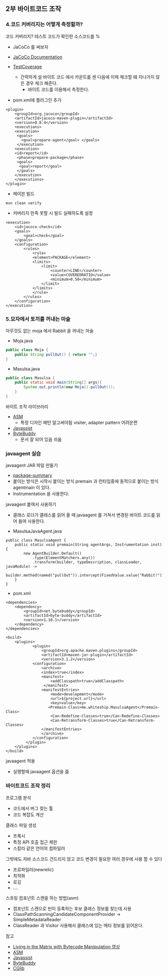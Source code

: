 ## 2부 바이트코드 조작
### 4.코드 커버리지는 어떻게 측정할까?
코드 커버리지? 테스트 코드가 확인한 소스코드를 %
- JaCoCo 를 써보자
- [JaCoCo Documentation](https://www.eclemma.org/jacoco/trunk/doc/index.html)
- [TestCoverage](http://www.semdesigns.com/Company/Publications/TestCoverage.pdf)
    - 간략하게 설 바이트 코드 에서 카운트를 센 다음에 이제 체크할 떄 지나가지 않은 경우 체크 해준다.
        - 바이트 코드를 이용해서 측정한다.

- pom.xml에 플러그인 추가
~~~
<plugin>
    <groupId>org.jacoco</groupId> 
    <artifactId>jacoco-maven-plugin</artifactId> 
    <version>0.8.4</version>
    <executions>
    <execution> 
     <goals>
       <goal>prepare-agent</goal> </goals>
     </execution> 
    <execution>
    <id>report</id>
     <phase>prepare-package</phase>
     <goals>
      <goal>report</goal>
     </goals>
    </execution> 
    </executions>
</plugin>
~~~

- 메이븐 빌드
~~~
mvn clean verify
~~~

- 커버리지 만족 못할 시 빌드 실패하도록 설정
~~~
<execution> 
    <id>jacoco-check</id> 
    <goals>
        <goal>check</goal> 
    </goals>
    <configuration> 
        <rules>
            <rule> 
            <element>PACKAGE</element> 
            <limits>
                <limit>
                    <counter>LINE</counter> 
                    <value>COVEREDRATIO</value>
                    <minimum>0.50</minimum>
                </limit> 
            </limits>
            </rule> 
        </rules>
    </configuration> 
</execution>
~~~

### 5.모자에서 토끼를 꺼내는 마술
아무것도 없는 moja 에서 Rabbit 을 꺼내는 마술
- Moja.java
~~~java
public class Moja {
    public String pullOut() { return "";}
}
~~~

- Masulsa.java
~~~java
public class Masulsa {
    public static void main(String[] args){
        System.out.println(new Moja().pullOut());
    }
}
~~~

바이트 조작 라이브러리
- [ASM](https://asm.ow2.io/)
    - 특정 디자인 패턴 알고써야됨 visiter, adapter pattern 어려운편 
- [Javassist](https://www.javassist.org/)
- [ByteBuddy](https://bytebuddy.net/#/)
     - 문서 잘 되어 있음 쉬움 

### javaagent 실습
javaagent JAR 파일 만들기
- [package-summary](https://docs.oracle.com/javase/8/docs/api/java/lang/instrument/package-summary.html)
- 붙이는 방식은 시작시 붙이는 방식 premain 과 런타임중에 동적으로 붙이는 방식 agentmain 이 있다.
- Instrumentation 을 사용한다.

javaagent 붙여서 사용하기
- 클래스 로더가 클래스를 읽어 올 때 javaagent 를 거쳐서 변경된 바이트 코드를 읽어 들여 사용한다.

- MasulsaJavaAgent.java
~~~
public class MasulsaAgent {
    public static void premain(String agentArgs, Instrumentation inst){
        new AgentBuilder.Default()
            .type(ElementMatchers.any())
            .transform(builder, typeDescription, classLoader, javaModule) -> 
        builder.method(named("pullOut")).intercept(FixedValue.value("Rabbit!"))).installOn(inst);
    }
}
~~~

- pom.xml
~~~
<dependencies> 
    <dependency>
        <groupId>net.bytebuddy</groupId> 
        <artifactId>byte-buddy</artifactId> 
        <version>1.10.1</version>
    </dependency> 
</dependencies>

<build> 
    <plugins>
            <plugin> 
                <groupId>org.apache.maven.plugins</groupId>
                <artifactId>maven-jar-plugin</artifactId> 
                <version>3.1.2</version>
            <configuration>
                <archive>
                <index>true</index> 
                <manifest>
                    <addClasspath>true</addClasspath>
                 </manifest>
                <manifestEntries>
                    <mode>development</mode>
                    <url>${project.url}</url>
                    <key>value</key> 
                   <Premain-Class>me.whiteship.MasulsaAgent</Premain-Class> 
                    <Can-Redefine-Classes>true</Can-Redefine-Classes> 
                    <Can-Retransform-Classes>true</Can-Retransform-Classes>
                </manifestEntries> 
                </archive>
            </configuration>
         </plugin>
    </plugins> 
</build>
~~~

javaagent 적용 
- 실행할때 javaagent 옵션을 줌

### 바이트코드 조작 정리
프로그램 분석
- 코드에서 버그 찾는 툴
- 코드 복잡도 계산

클래스 파일 생성
- 프록시
- 특정 API 호출 접근 제한
- 스칼라 같은 언어의 컴파일러

그밖에도 자바 소스코드 건드리지 않고 코드 변경이 필요한 여러 경우에 사용 할 수 있다
- 프로파일러(newrelic)
- 최적화
- 로깅
- ....

스프링 컴포넌트 스캔을 하는 방법(asm)
- 컴포넌트 스캔으로 빈이 등록하는 후보 클래스 정보를 찾는데 사용
- ClassPathScanningCandidateComponentProvider -> SimpleMetadataReader
- ClassReader 과 Visitor 사용해서 클래스에 있는 메타 정보를 읽어온다.

참고
- [Living in the Matrix with Bytecode Manipulation 영상](https://www.youtube.com/watch?v=39kdr1mNZ_s)
- [ASM](https://asm.ow2.io/)
- [Javassist](https://www.javassist.org/)
- [ByteBuddy](https://bytebuddy.net/#/)
- [CGlib](https://github.com/cglib/cglib)
